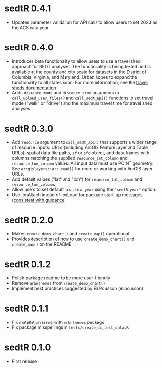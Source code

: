 # sedtR 0.4.1 

- Updates parameter validation for API calls to allow users to set 2023 as the ACS data year.

# sedtR 0.4.0

- Introduces beta functionality to allow users to use a travel shed approach for SEDT analyses. The functionality is being tested and is available at the county and city scale for datasets in the District of Columbia, Virginia, and Maryland. Urban hopes to expand the functionality to all states soon. For more information, see the [travel sheds documentation](https://ui-research.github.io/sedt_documentation/using_sheds.html)
- Adds `distance_mode` and `distance_time` arguments to `call_upload_user_files()` and `call_sedt_api()` functions to set travel mode ("walk" or "drive") and the maximum travel time for travel shed analyses. 

# sedtR 0.3.0

- Add `resource` argument to `call_sedt_api()` that supports a wider range of resource inputs: URLs (including ArcGIS FeatureLayer and Table URLs), spatial data file paths, `sf` or `sfc` object, and data frames with columns matching the supplied `resource_lat_column` and `resource_lon_column` values. All input data must use POINT geometry. See `arcgislayers::arc_read()` for more on working with ArcGIS layer URLs.
- Add default values ("lat" and "lon") for `resource_lat_column` and `resource_lon_column`.
- Allow users to set default `acs_data_year` using the `"sedtR.year"` option.
- Use .onAttach intead of .onLoad for package start-up messages ([consistent with guidance](https://r-pkgs.org/code.html#sec-code-r-landscape))

# sedtR 0.2.0 
- Makes `create_demo_chart()` and `create_map()` operational
- Provides description of how to use `create_demo_chart()` and `create_map()` on the README 

# sedtR 0.1.2 

- Polish package readme to be more user-friendly
- Remove `urbnthemes` from `create_demo_chart()`
- Implement best practices suggested by Eli Pousson (elipousson)

# sedtR 0.1.1

- Fix installation issue with `urbnthemes` package 
- Fix package misspellings in `tests/create_dc_test_data.R`

# sedtR 0.1.0

- First release
